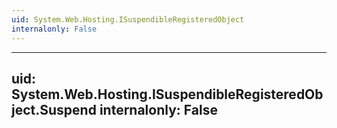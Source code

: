 ```yaml
---
uid: System.Web.Hosting.ISuspendibleRegisteredObject
internalonly: False
---
```


---
uid: System.Web.Hosting.ISuspendibleRegisteredObject.Suspend
internalonly: False
---
